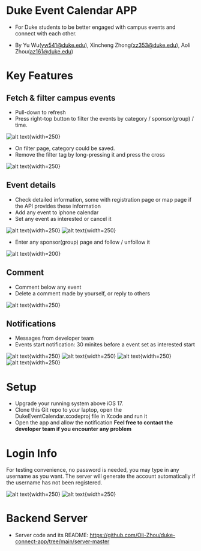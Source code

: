 # Duke Event Calendar APP

- For Duke students to be better engaged with campus events and connect with each other.

- By Yu Wu(yw541@duke.edu), Xincheng Zhong(xz353@duke.edu), Aoli Zhou(az161@duke.edu)


# Key Features
## Fetch & filter campus events 
- Pull-down to refresh
- Press right-top button to filter the events by category / sponsor(group) / time.
 
![alt text](https://github.com/Oli-Zhou/duke-connect-app/blob/main/mobile-app/ReadmeImg/refresh.png?raw=true){width=250}
- On filter page, category could be saved.
- Remove the filter tag by long-pressing it and press the cross

![alt text](https://github.com/Oli-Zhou/duke-connect-app/blob/main/mobile-app/ReadmeImg/filterpage.jpeg?raw=true){width=250}

## Event details
- Check detailed information, some with registration page or map page if the API provides these information
- Add any event to iphone calendar
- Set any event as interested or cancel it

![alt text](https://github.com/Oli-Zhou/duke-connect-app/blob/main/mobile-app/ReadmeImg/detailpage.png?raw=true){width=250}
![alt text](https://github.com/Oli-Zhou/duke-connect-app/blob/main/mobile-app/ReadmeImg/pastevents.png?raw=true){width=250}
- Enter any sponsor(group) page and follow / unfollow it

![alt text](https://github.com/Oli-Zhou/duke-connect-app/blob/main/mobile-app/ReadmeImg/groupp.png?raw=true){width=200}

## Comment
- Comment below any event
- Delete a comment made by yourself, or reply to others

![alt text](https://github.com/Oli-Zhou/duke-connect-app/blob/main/mobile-app/ReadmeImg/%20comment.png?raw=true){width=250}

## Notifications
- Messages from developer team
- Events start notification: 30 minites before a event set as interested start

![alt text](https://github.com/Oli-Zhou/duke-connect-app/blob/main/mobile-app/ReadmeImg/noti.png?raw=true){width=250}
![alt text](https://github.com/Oli-Zhou/duke-connect-app/blob/main/mobile-app/ReadmeImg/noti_on_lock.png?raw=true){width=250}
![alt text](https://github.com/Oli-Zhou/duke-connect-app/blob/main/mobile-app/ReadmeImg/noti_on_interested.png?raw=true){width=250}
![alt text](){width=250}


# Setup
- Upgrade your running system above iOS 17.
- Clone this Git repo to your laptop, open the DukeEventCalendar.xcodeproj file in Xcode and run it
- Open the app and allow the notification
**Feel free to contact the developer team if you encounter any problem**

# Login Info
For testing convenience, no password is needed, you may type in any username as you want. The server will generate the account automatically if the username has not been registered. 

![alt text](https://github.com/Oli-Zhou/duke-connect-app/blob/main/mobile-app/ReadmeImg/loginpage.jpeg?raw=true){width=250}
![alt text](https://github.com/Oli-Zhou/duke-connect-app/blob/main/mobile-app/ReadmeImg/profilepage.png?raw=true){width=250}

# Backend Server
- Server code and its README: https://github.com/Oli-Zhou/duke-connect-app/tree/main/server-master
